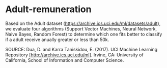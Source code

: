 # Adult-remuneration

Based on the Adult dataset (https://archive.ics.uci.edu/ml/datasets/adult),
we evaluate four algorithms (Support Vector Machines, Neural Network, Naive Bayes, Random Forest)
to determine which one fits better to classify if a adult receive anually greater or less than 50k.

SOURCE: Dua, D. and Karra Taniskidou, E. (2017). UCI Machine Learning Repository [http://archive.ics.uci.edu/ml]. Irvine, CA: University of California, School of Information and Computer Science.
